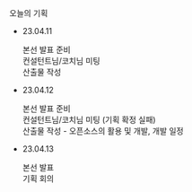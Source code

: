 오늘의 기획

- 23.04.11

  본선 발표 준비<br/>
  컨설턴트님/코치님 미팅<br/>
  산출물 작성<br/>

- 23.04.12

  본선 발표 준비<br/>
  컨설턴트님/코치님 미팅 (기획 확정 실패)<br/>
  산출물 작성 - 오픈소스의 활용 및 개발, 개발 일정 <br/>

- 23.04.13

  본선 발표<br/>
  기획 회의 <br/>
